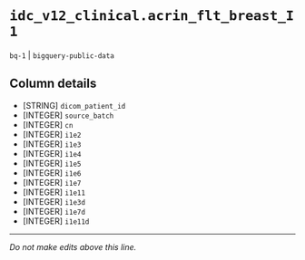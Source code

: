 # `idc_v12_clinical.acrin_flt_breast_I1`
`bq-1` | `bigquery-public-data`

## Column details
* [STRING]    `dicom_patient_id`
* [INTEGER]   `source_batch`
* [INTEGER]   `cn`
* [INTEGER]   `i1e2`
* [INTEGER]   `i1e3`
* [INTEGER]   `i1e4`
* [INTEGER]   `i1e5`
* [INTEGER]   `i1e6`
* [INTEGER]   `i1e7`
* [INTEGER]   `i1e11`
* [INTEGER]   `i1e3d`
* [INTEGER]   `i1e7d`
* [INTEGER]   `i1e11d`

-------------------------------------------------------------------------------
*Do not make edits above this line.*
